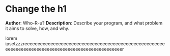 # Change the h1

**Author**: Who-R-u?
**Description**: Describe your program, and what problem it aims to solve, how, and why.


lorem ipsetzzzreeeeeeeeeeeeeeeeeeeeeeeeeeeeeeeeeeeeeeeeeeeeeeeeeeeeeeeeeeeeeeeeeeeeeeeeeeeeeeeeeeeeeeeeeeeeeeeeeeer









